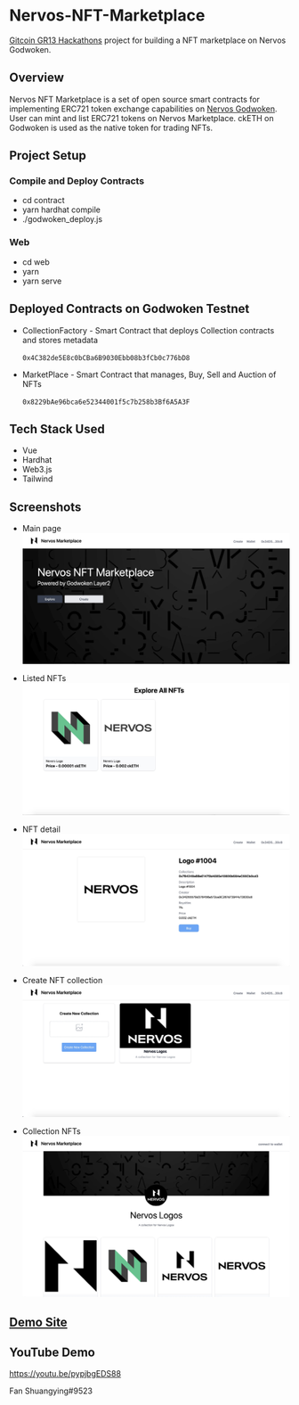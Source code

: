 # Nervos-NFT-Marketplace
[Gitcoin GR13 Hackathons](https://gitcoin.co/issue/nervosnetwork/grants/21/100027878) project for building a NFT marketplace on Nervos Godwoken.

## Overview
 Nervos NFT Marketplace is a set of open source smart contracts for implementing ERC721 token exchange capabilities on [Nervos Godwoken](https://www.nervos.org/godwoken). User can mint and list ERC721 tokens on Nervos Marketplace. ckETH on Godwoken is used as the native token for trading NFTs.




## Project Setup 
### Compile and Deploy Contracts 
- cd contract
- yarn hardhat compile
- ./godwoken_deploy.js

### Web
- cd web
- yarn 
- yarn serve




## Deployed Contracts on Godwoken Testnet
- CollectionFactory - Smart Contract that deploys Collection contracts and stores metadata
  
    `0x4C382de5E8c0bCBa6B9030Ebb08b3fCb0c776bD8`             
        
- MarketPlace - Smart Contract that manages, Buy, Sell and Auction of NFTs
    
    `0x8229bAe96bca6e52344001f5c7b258b3Bf6A5A3F`
## Tech Stack Used
 - Vue
 - Hardhat
 - Web3.js
 - Tailwind

## Screenshots
- Main page
![](./cod/../doc/homepage.jpg)

- Listed NFTs
![](./cod/../doc/list_nft.jpg)

- NFT detail
![](./cod/../doc/nft.png)

- Create NFT collection
![](./cod/../doc/create_collection.jpg)

- Collection NFTs
![](./cod/../doc/collection.jpg)


## [Demo Site](https://nervos-nft-marketplace.vercel.app/)


## YouTube Demo

https://youtu.be/pypjbgEDS88

Fan Shuangying#9523
